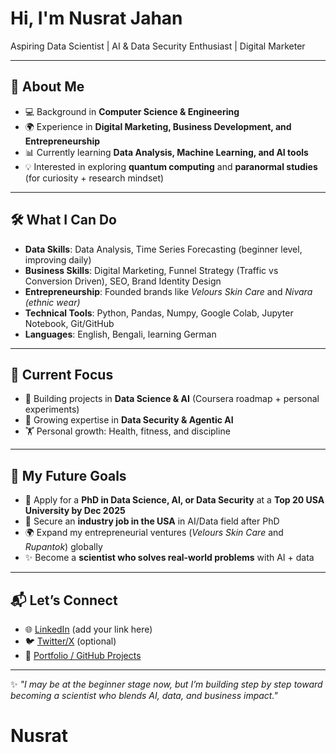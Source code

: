 # Hi, I'm Nusrat Jahan  

Aspiring Data Scientist | AI & Data Security Enthusiast | Digital Marketer 

---

## 🌱 About Me  
- 💻 Background in **Computer Science & Engineering**  
- 🌍 Experience in **Digital Marketing, Business Development, and Entrepreneurship**  
- 📊 Currently learning **Data Analysis, Machine Learning, and AI tools**  
- 💡 Interested in exploring **quantum computing** and **paranormal studies** (for curiosity + research mindset)  

---

## 🛠️ What I Can Do  
- **Data Skills**: Data Analysis, Time Series Forecasting (beginner level, improving daily)  
- **Business Skills**: Digital Marketing, Funnel Strategy (Traffic vs Conversion Driven), SEO, Brand Identity Design  
- **Entrepreneurship**: Founded brands like *Velours Skin Care* and *Nivara (ethnic wear)*  
- **Technical Tools**: Python, Pandas, Numpy, Google Colab, Jupyter Notebook, Git/GitHub  
- **Languages**: English, Bengali, learning German  

---

## 🚀 Current Focus  
- 📘 Building projects in **Data Science & AI** (Coursera roadmap + personal experiments)  
- 🧠 Growing expertise in **Data Security & Agentic AI**  
- 🏋️ Personal growth: Health, fitness, and discipline  

---

## 🎯 My Future Goals  
- 📌 Apply for a **PhD in Data Science, AI, or Data Security** at a **Top 20 USA University by Dec 2025**  
- 💼 Secure an **industry job in the USA** in AI/Data field after PhD  
- 🌍 Expand my entrepreneurial ventures (*Velours Skin Care* and *Rupantok*) globally  
- ✨ Become a **scientist who solves real-world problems** with AI + data  

---

## 📬 Let’s Connect  
- 🌐 [LinkedIn](#) (add your link here)  
- 🐦 [Twitter/X](#) (optional)  
- 💼 [Portfolio / GitHub Projects](#)  

---

✨ *"I may be at the beginner stage now, but I’m building step by step toward becoming a scientist who blends AI, data, and business impact."*  
# Nusrat
